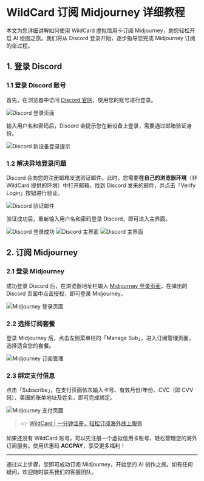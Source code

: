 # WildCard 订阅 Midjourney 详细教程

本文为您详细讲解如何使用 WildCard 虚拟信用卡订阅 Midjourney，助您轻松开启 AI 绘图之旅。我们将从 Discord 登录开始，逐步指导您完成 Midjourney 订阅的全过程。

## 1. 登录 Discord

### 1.1 登录 Discord 账号
首先，在浏览器中访问 [Discord 官网](https://discord.com/login)，使用您的账号进行登录。

![Discord 登录页面](https://bbtdd.com/img/396585547646273.webp)

输入用户名和密码后，Discord 会提示您在新设备上登录，需要通过邮箱验证身份。

![Discord 新设备登录提示](https://bbtdd.com/img/904320074719440.webp)

### 1.2 解决异地登录问题
Discord 会向您的注册邮箱发送验证邮件。此时，您需要**在自己的浏览器环境**（非 WildCard 提供的环境）中打开邮箱，找到 Discord 发来的邮件，并点击「Verify Login」按钮进行验证。

![Discord 验证邮件](https://bbtdd.com/img/94690144.webp)

验证成功后，重新输入用户名和密码登录 Discord，即可进入主界面。

![Discord 登录成功](https://bbtdd.com/img/92474105.webp)
![Discord 主界面](https://bbtdd.com/img/20420258.webp)
![Discord 主界面](https://bbtdd.com/img/72938864600.webp)

## 2. 订阅 Midjourney

### 2.1 登录 Midjourney
成功登录 Discord 后，在浏览器地址栏输入 [Midjourney 登录页面](https://www.midjourney.com/login/)，在弹出的 Discord 页面中点击授权，即可登录 Midjourney。

![Midjourney 登录页面](https://bbtdd.com/img/69109145953962.webp)

### 2.2 选择订阅套餐
登录 Midjourney 后，点击左侧菜单栏的「Manage Sub」，进入订阅管理页面，选择适合您的套餐。

![Midjourney 订阅管理](https://bbtdd.com/img/164425018.webp)

### 2.3 绑定支付信息
点击「Subscribe」，在支付页面依次输入卡号、有效月份/年份、CVC（即 CVV 码）、美国的账单地址及姓名，即可完成绑定。

![Midjourney 支付页面](https://bbtdd.com/img/589256033832.webp)

> 👉 [WildCard | 一分钟注册，轻松订阅海外线上服务](https://bbtdd.com/WildCard)

如果还没有 WildCard 账号，可以先注册一个虚拟信用卡账号，轻松管理您的海外订阅服务。使用优惠码 **ACCPAY**，享受更多福利！

---

通过以上步骤，您即可成功订阅 Midjourney，开始您的 AI 创作之旅。如有任何疑问，欢迎随时联系我们的客服团队。